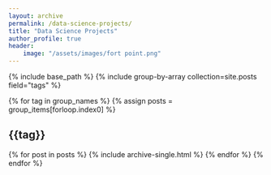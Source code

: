 ```yaml
---
layout: archive
permalink: /data-science-projects/
title: "Data Science Projects"
author_profile: true
header:
    image: "/assets/images/fort point.png"
---
```


{% include base_path %}
{% include group-by-array collection=site.posts field="tags" %}

{% for tag in group_names %}
    {% assign posts = group_items[forloop.index0] %}
    <h2 id="{{ tag | slugify }}" class="archive_subtitle">{{tag}}</h2>
    {% for post in posts %}
        {% include archive-single.html %}
    {% endfor %}
{% endfor %}